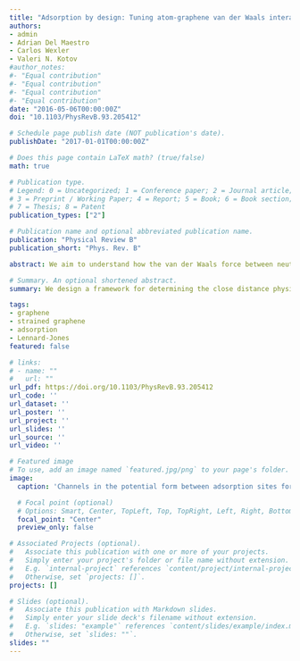 ```yaml
---
title: "Adsorption by design: Tuning atom-graphene van der Waals interactions via mechanical strain"
authors:
- admin
- Adrian Del Maestro
- Carlos Wexler
- Valeri N. Kotov
#author_notes:
#- "Equal contribution"
#- "Equal contribution"
#- "Equal contribution"
#- "Equal contribution"
date: "2016-05-06T00:00:00Z"
doi: "10.1103/PhysRevB.93.205412"

# Schedule page publish date (NOT publication's date).
publishDate: "2017-01-01T00:00:00Z"

# Does this page contain LaTeX math? (true/false)
math: true

# Publication type.
# Legend: 0 = Uncategorized; 1 = Conference paper; 2 = Journal article;
# 3 = Preprint / Working Paper; 4 = Report; 5 = Book; 6 = Book section;
# 7 = Thesis; 8 = Patent
publication_types: ["2"]

# Publication name and optional abbreviated publication name.
publication: "Physical Review B"
publication_short: "Phys. Rev. B"

abstract: We aim to understand how the van der Waals force between neutral adatoms and a graphene layer is modified by uniaxial strain and electron correlation effects. A detailed analysis is presented for three atoms (He, H, and Na) and graphene strain ranging from weak to moderately strong. We show that the van der Waals potential can be significantly enhanced by strain, and present applications of our results to the problem of elastic scattering of atoms from graphene. In particular, we find that quantum reflection can be significantly suppressed by strain, meaning that dissipative inelastic effects near the surface become of increased importance. Furthermore, we introduce a method to independently estimate the Lennard-Jones parameters used in an effective model of He interacting with graphene, and determine how they depend on strain. At short distances, we find that strain tends to reduce the interaction strength by pushing the location of the adsorption potential minima to higher distances above the deformed graphene sheet. This opens up the exciting possibility of mechanically engineering an adsorption potential, with implications for the formation and observation of anisotropic low-dimensional superfluid phases.

# Summary. An optional shortened abstract.
summary: We design a framework for determining the close distance physics between a single uniaxially strained graphene sheet and adorption adatoms from long distance effects within the continuum limit.

tags:
- graphene
- strained graphene
- adsorption
- Lennard-Jones
featured: false

# links:
# - name: ""
#   url: ""
url_pdf: https://doi.org/10.1103/PhysRevB.93.205412
url_code: ''
url_dataset: ''
url_poster: ''
url_project: ''
url_slides: ''
url_source: ''
url_video: ''

# Featured image
# To use, add an image named `featured.jpg/png` to your page's folder. 
image:
  caption: 'Channels in the potential form between adsorption sites for strained graphene.'

  # Focal point (optional)
  # Options: Smart, Center, TopLeft, Top, TopRight, Left, Right, BottomLeft, Bottom, BottomRight
  focal_point: "Center"
  preview_only: false

# Associated Projects (optional).
#   Associate this publication with one or more of your projects.
#   Simply enter your project's folder or file name without extension.
#   E.g. `internal-project` references `content/project/internal-project/index.md`.
#   Otherwise, set `projects: []`.
projects: []

# Slides (optional).
#   Associate this publication with Markdown slides.
#   Simply enter your slide deck's filename without extension.
#   E.g. `slides: "example"` references `content/slides/example/index.md`.
#   Otherwise, set `slides: ""`.
slides: ""
---
```


